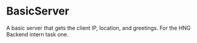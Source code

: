 # BasicServer
A basic server that gets the client IP, location, and greetings. For the HNG Backend intern task one.
